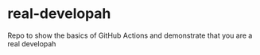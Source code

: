 # real-developah
Repo to show the basics of GitHub Actions and demonstrate that you are a real developah
